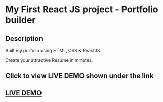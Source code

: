 # My First React JS project - Portfolio builder   

## Description
Built my porfolio using HTML, CSS & ReactJS.

Create your attractive Resume in minutes.

## Click to view LIVE DEMO shown under the link
## <a href="https://awesome-easley-868fe2.netlify.app/">LIVE DEMO</a>
